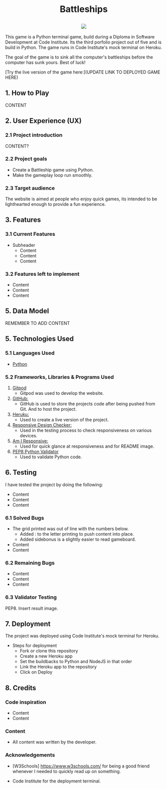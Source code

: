 <h1 align="center">Battleships</h1>

<h2 align="center"><img src="INSERT Am I Responsive Image"></h2>

This game is a Python terminal game, build during a Diploma in Software Development at Code Institute. Its the third porfolio project out of five and is build in Python.
The game runs in Code Institute's mock terminal on Heroku.

The goal of the game is to sink all the computer's battleships before the computer has sunk yours. Best of luck!

[Try the live version of the game here:](UPDATE LINK TO DEPLOYED GAME HERE)

## 1. How to Play
CONTENT

## 2. User Experience (UX)

### 2.1 Project introduction
CONTENT?

### 2.2 Project goals
- Create a Battleship game using Python.
- Make the gameplay loop run smoothly.

### 2.3 Target audience
The website is aimed at people who enjoy quick games, its intended to be lighthearted enough to provide a fun experience.


## 3. Features
### 3.1 Current Features
*   Subheader   
    - Content
    - Content
    - Content
    
### 3.2 Features left to implement 
- Content
- Content
- Content

## 5. Data Model
REMEMBER TO ADD CONTENT

## 5. Technologies Used

### 5.1 Languages Used

-   [Python](https://en.wikipedia.org/wiki/Python_(programming_language))

### 5.2 Frameworks, Libraries & Programs Used

1. [Gitpod](https://gitpod.io/)
    - Gitpod was used to develop the website.
1. [GitHub:](https://github.com/)
    - GitHub is used to store the projects code after being pushed from Git. And to host the project.
1. [Heruku:](https://www.heroku.com/)
    - Used to create a live version of the project.
1. [Responsive Design Checker:](https://www.responsivedesignchecker.com/)
    - Used in the testing process to check responsiveness on various devices.
1. [Am I Responsive:](http://ami.responsivedesign.is/)
    - Used for quick glance at responsiveness and for README image.
1. [PEP8 Python Validator](https://pep8online.com/)
    - Used to validate Python code.

## 6. Testing
I have tested the project by doing the following:
- Content
- Content
- Content

### 6.1 Solved Bugs
- The grid printed was out of line with the numbers below.
    - Added : to the letter printing to push content into place.
    - Added sidebonus is a slightly easier to read gameboard.
- Content
- Content

### 6.2 Remaining Bugs
- Content
- Content
- Content

### 6.3 Validator Testing
PEP8.
Insert result image.

## 7. Deployment
The project was deployed using Code Institute's mock terminal for Heroku.

*   Steps for deployment   
    - Fork or clone this repository
    - Create a new Heroku app
    - Set the buildbacks to Python and NodeJS in that order
    - Link the Heroku app to the repository
    - Click on Deploy


## 8. Credits

### Code inspiration
- Content
- Content

### Content

-   All content was written by the developer.


### Acknowledgements

- [W3Schools] https://www.w3schools.com/ for being a good friend whenever I needed to quickly read up on something.

- Code Institute for the deployment terminal.